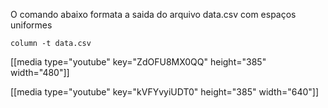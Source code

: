 O comando abaixo formata a saida do arquivo data.csv com espaços uniformes

    column -t data.csv


[[media type="youtube" key="ZdOFU8MX0QQ" height="385" width="480"]]

[[media type="youtube" key="kVFYvyiUDT0" height="385" width="640"]]
